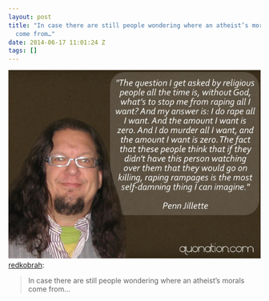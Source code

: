 ```yaml
---
layout: post
title: "In case there are still people wondering where an atheist’s morals
  come from…"
date: 2014-06-17 11:01:24 Z
tags: []
---
```

![](/media/2014/06/89048870299.jpg)
[redkobrah](http://redkobrah.tumblr.com/post/88695399336/in-case-there-are-still-people-wondering-where-an):

> In case there are still people wondering where an atheist’s morals come from…
